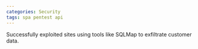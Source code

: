```yaml
---
categories: Security
tags: spa pentest api
---
```


Successfully exploited sites using tools like SQLMap to exfiltrate customer data. 



